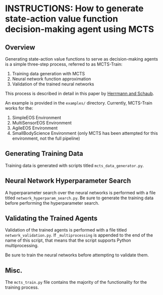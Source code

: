 # INSTRUCTIONS: How to generate state-action value function decision-making agent using MCTS

## Overview
Generating state-action value functions to serve as decision-making agents is a simple three-step process, referred to
as MCTS-Train:

1. Training data generation with MCTS
2. Neural network function approximation
3. Validation of the trained neural networks

This process is described in detail in this paper by [Herrmann and Schaub](https://arc.aiaa.org/doi/10.2514/1.I010992).

An example is provided in the `examples/` directory. Currently, MCTS-Train works for the:
1. SimpleEOS Environment
2. MultiSensorEOS Environment
3. AgileEOS Environment
4. SmallBodyScience Environment (only MCTS has been attempted for this environment, not the full pipeline)

## Generating Training Data
Training data is generated with scripts titled `mcts_data_generator.py`.

## Neural Network Hyperparameter Search
A hyperparameter search over the neural networks is performed with a file titled `network_hyperparam_search.py`. Be
sure to generate the training data before performing the hyperparameter search.

## Validating the Trained Agents
Validation of the trained agents is performed with a file titled `network_validation.py`. If `_multiprocessing` is
appended to the end of the name of this script, that means that the script supports Python multiprocessing.

Be sure to train the neural networks before attempting to validate them.

## Misc.
The `mcts_train.py` file contains the majority of the functionality for the training process.